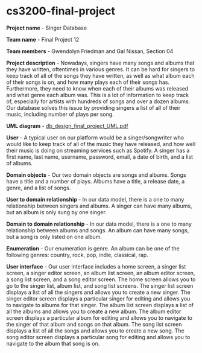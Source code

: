 # cs3200-final-project

**Project name** - Singer Database  

**Team name** - Final Project 12  

**Team members** - Gwendolyn Friedman and Gal Nissan, Section 04  

**Project description** - Nowadays, singers have many songs and albums that they have written, oftentimes in various genres. It can be hard for singers to keep track of all of the songs they have written, as well as what album each of their songs is on, and how many plays each of their songs has. Furthermore, they need to know when each of their albums was released and what genre each album was. This is a lot of information to keep track of, especially for artists with hundreds of songs and over a dozen albums. Our database solves this issue by providing singers a list of all of their music, including number of plays per song.  

**UML diagram** - [db_design_final_project_UML.pdf](https://github.com/gwenfriedman/cs3200-final-project/files/7687398/db_design_final_project_UML.pdf)  

**User** - A typical user on our platform would be a singer/songwriter who would like to keep track of all of the music they have released, and how well their music is doing on streaming services such as Spotify. A singer has a first name, last name, username, password, email, a date of birth, and a list of albums.  

**Domain objects** - Our two domain objects are songs and albums. Songs have a title and a number of plays. Albums have a title, a release date, a genre, and a list of songs.  

**User to domain relationship** - In our data model, there is a one to many relationship between singers and albums. A singer can have many albums, but an album is only sung by one singer.  

**Domain to domain relationship** - In our data model, there is a one to many relationship between albums and songs. An album can have many songs, but a song is only listed on one album.  

**Enumeration** - Our enumeration is genre. An album can be one of the following genres: country, rock, pop, indie, classical, rap.  

**User interface** - Our user interface includes a home screen, a singer list screen, a singer editor screen, an album list screen, an album editor screen, a song list screen, and a song editor screen. The home screen allows you to go to the singer list, album list, and song list screens. The singer list screen displays a list of all the singers and allows you to create a new singer. The singer editor screen displays a particular singer for editing and allows you to navigate to albums for that singer. The album list screen displays a list of all the albums and allows you to create a new album. The album editor screen displays a particular album for editing and allows you to navigate to the singer of that album and songs on that album. The song list screen displays a list of all the songs and allows you to create a new song. The song editor screen displays a particular song for editing and allows you to navigate to the album that song is on.
